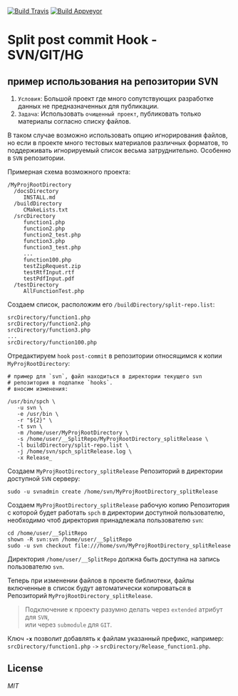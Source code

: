 [![Build Travis](https://travis-ci.com/ClnViewer/Split-post-commit-Hook---SVN-GIT-HG.svg)](https://travis-ci.com/ClnViewer/Split-post-commit-Hook---SVN-GIT-HG)
[![Build Appveyor](https://ci.appveyor.com/api/projects/status/bvq8v28e5lhj0l2i?svg=true)](https://ci.appveyor.com/project/ClnViewer/split-post-commit-hook-svn-git-hg)

# Split post commit Hook - SVN/GIT/HG

## пример использования на репозитории SVN

1. `Условия`: Большой проект где много сопутствующих разработке данных не предназначенных для публикации.
2. `Задача`: Использовать `очищенный проект`, публиковать только материалы согласно списку файлов.

В таком случае возможно использовать опцию игнорирования файлов, но если в проекте много тестовых материалов различных форматов, то поддерживать игнорируемый список весьма затруднительно. Особенно в `SVN` репозитории.

Примерная схема возможного проекта:

    /MyProjRootDirectory
      /docsDirectory
         INSTALL.md
      /buildDirectory
         CMakeLists.txt
      /srcDirectory
         function1.php
         function2.php
         function2_test.php
         function3.php
         function3_test.php
         ...
         function100.php
         testZipRequest.zip
		 testRtfInput.rtf
		 testPdfInput.pdf
      /testDirectory
         AllFunctionTest.php


Создаем список, расположим его `/buildDirectory/split-repo.list`:

    srcDirectory/function1.php
    srcDirectory/function2.php
    srcDirectory/function3.php
    ...
    srcDirectory/function100.php

Отредактируем `hook` `post-commit` в репозитории относящимся к копии `MyProjRootDirectory`:

    # пример для `svn`, файл находиться в директории текущего svn
    # репозитория в подпапке `hooks`.
    # вносим изменения:

    /usr/bin/spch \
       -u svn \
       -e /usr/bin \
       -r "${2}" \
       -t svn \
       -m /home/user/MyProjRootDirectory \
       -s /home/user/__SplitRepo/MyProjRootDirectory_splitRelease \
       -l buildDirectory/split-repo.list \
       -j /home/svn/spch_splitRelease.log \
       -x Release_

Создаем `MyProjRootDirectory_splitRelease` Репозиторий в директории доступной `SVN` серверу:

    sudo -u svnadmin create /home/svn/MyProjRootDirectory_splitRelease

Создаем `MyProjRootDirectory_splitRelease` рабочую копию Репозитория с которой будет работать `spch` в директории доступной пользователю, необходимо чтоб директория принадлежала пользователю `svn`:

    cd /home/user/__SplitRepo
	shown -R svn:svn /home/user/__SplitRepo
    sudo -u svn checkout file:///home/svn/MyProjRootDirectory_splitRelease

Директория `/home/user/__SplitRepo` должна быть доступна на запись пользователю `svn`.

Теперь при изменении файлов в проекте библиотеки, файлы включенные в список будут автоматически копироваться в Репозиторий `MyProjRootDirectory_splitRelease`.

> Подключение к проекту разумно делать через `extended` атрибут для `SVN`,  
> или через `submodule` для `GIT`.   

Ключ __`-x`__ позволит добавлять к файлам указанный префикс, например: `srcDirectory/function1.php`  `->`  `srcDirectory/Release_function1.php`. 


## License

_MIT_


